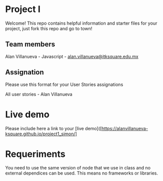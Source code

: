# Project I

Welcome! This repo contains helpful information and starter files for your project, just fork this repo and go to town!

## Team members

Alan Villanueva - Javascript - alan.villanueva@itksquare.edu.mx

## Assignation 

Please use this format for your User Stories assignations

All user stories - Alan Villanueva

# Live demo

Please include here a link to your [live demo]([https://alanvillanueva-ksquare.github.io/project1_simon/]

# Requeriments
You need to use the same version of node that we use in class and no external dependices can be used. This means no frameworks or libraries.

